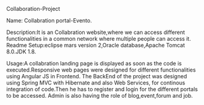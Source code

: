  Collaboration-Project

Name: Collabration portal-Evento.

Description:It is an Collabration website,where we can access different functionalities in a common network where multiple people can access it. Readme Setup:eclipse mars version 2,Oracle database,Apache Tomcat 8.0.JDK 1.8.

Usage:A collabration landing page is displayed as soon as the code is executed.Responsive web pages were designed for different functionalities using Angular JS in Frontend. The BackEnd of the project was designed using Spring MVC with Hibernate and also Web Services, for continous integration of code.Then he has to register and login for the different portals to be accessed. Admin is also having the role of blog,event,forum and job.
